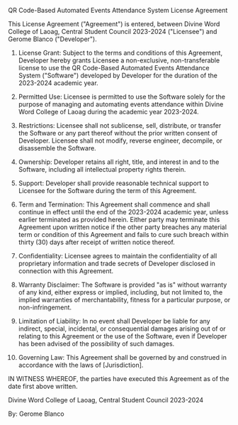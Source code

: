QR Code-Based Automated Events Attendance System License Agreement

This License Agreement ("Agreement") is entered, between Divine Word College of Laoag, Central Student Council 2023-2024 ("Licensee") and Gerome Blanco ("Developer").

1. License Grant:
Subject to the terms and conditions of this Agreement, Developer hereby grants Licensee a non-exclusive, non-transferable license to use the QR Code-Based Automated Events Attendance System ("Software") developed by Developer for the duration of the 2023-2024 academic year.

2. Permitted Use:
Licensee is permitted to use the Software solely for the purpose of managing and automating events attendance within Divine Word College of Laoag during the academic year 2023-2024.

3. Restrictions:
Licensee shall not sublicense, sell, distribute, or transfer the Software or any part thereof without the prior written consent of Developer. Licensee shall not modify, reverse engineer, decompile, or disassemble the Software.

4. Ownership:
Developer retains all right, title, and interest in and to the Software, including all intellectual property rights therein.

5. Support:
Developer shall provide reasonable technical support to Licensee for the Software during the term of this Agreement.

6. Term and Termination:
This Agreement shall commence and shall continue in effect until the end of the 2023-2024 academic year, unless earlier terminated as provided herein. Either party may terminate this Agreement upon written notice if the other party breaches any material term or condition of this Agreement and fails to cure such breach within thirty (30) days after receipt of written notice thereof.

7. Confidentiality:
Licensee agrees to maintain the confidentiality of all proprietary information and trade secrets of Developer disclosed in connection with this Agreement.

8. Warranty Disclaimer:
The Software is provided "as is" without warranty of any kind, either express or implied, including, but not limited to, the implied warranties of merchantability, fitness for a particular purpose, or non-infringement.

9. Limitation of Liability:
In no event shall Developer be liable for any indirect, special, incidental, or consequential damages arising out of or relating to this Agreement or the use of the Software, even if Developer has been advised of the possibility of such damages.

10. Governing Law:
This Agreement shall be governed by and construed in accordance with the laws of [Jurisdiction].

IN WITNESS WHEREOF, the parties have executed this Agreement as of the date first above written.

Divine Word College of Laoag, Central Student Council 2023-2024

By: 
Gerome Blanco
